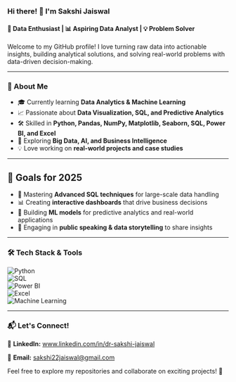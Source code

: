### Hi there! 👋 I'm Sakshi Jaiswal
#### 🚀 Data Enthusiast | 📊 Aspiring Data Analyst | 💡 Problem Solver

Welcome to my GitHub profile! I love turning raw data into actionable insights, building analytical solutions, and solving real-world problems with data-driven decision-making.

---

### 🌟 About Me
- 🎓 Currently learning **Data Analytics & Machine Learning**
- 📈 Passionate about **Data Visualization, SQL, and Predictive Analytics**
- 🛠️ Skilled in **Python, Pandas, NumPy, Matplotlib, Seaborn, SQL, Power BI, and Excel**
- 🎯 Exploring **Big Data, AI, and Business Intelligence**
- 💡 Love working on **real-world projects and case studies**

---

## 🎯 Goals for 2025

- 🚀 Mastering **Advanced SQL techniques** for large-scale data handling  
- 📊 Creating **interactive dashboards** that drive business decisions  
- 🤖 Building **ML models** for predictive analytics and real-world applications  
- 🎤 Engaging in **public speaking & data storytelling** to share insights

---

### 🛠️ Tech Stack & Tools
![Python](https://img.shields.io/badge/-Python-blue?style=flat&logo=python)  
![SQL](https://img.shields.io/badge/-SQL-orange?style=flat&logo=mysql)  
![Power BI](https://img.shields.io/badge/-Power%20BI-yellow?style=flat&logo=powerbi)  
![Excel](https://img.shields.io/badge/-Excel-green?style=flat&logo=microsoft-excel)  
![Machine Learning](https://img.shields.io/badge/-Machine%20Learning-red?style=flat&logo=scikit-learn)  

---

### 📬 Let's Connect!
💼 **LinkedIn:** www.linkedin.com/in/dr-sakshi-jaiswal 

📧 **Email:** sakshi22jaiswal@gmail.com  

Feel free to explore my repositories and collaborate on exciting projects! 🚀
